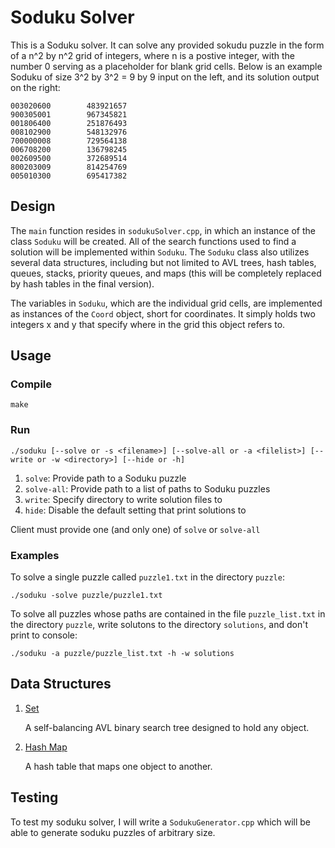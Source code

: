 # Soduku Solver
This is a Soduku solver. It can solve any provided sokudu puzzle in the form of a n^2 by n^2 grid of integers, where n is a postive integer, with the number 0 serving as a placeholder for blank grid cells. Below is an example Soduku of size 3^2 by 3^2 = 9 by 9 input on the left, and its solution output on the right:
```
003020600        483921657 
900305001        967345821 
001806400        251876493 
008102900        548132976 
700000008        729564138 
006708200        136798245 
002609500        372689514 
800203009        814254769 
005010300        695417382
```
## Design
The `main` function resides in `sodukuSolver.cpp`, in which an instance of the class `Soduku` will be created. All of the search functions used to find a solution will be implemented within `Soduku`. The `Soduku` class also utilizes several data structures, including but not limited to AVL trees, hash tables, queues, stacks, priority queues, and maps (this will be completely replaced by hash tables in the final version).

The variables in `Soduku`, which are the individual grid cells, are implemented as instances of the `Coord` object, short for coordinates. It simply holds two integers x and y that specify where in the grid this object refers to.

## Usage
### Compile
```
make
```
### Run
```
./soduku [--solve or -s <filename>] [--solve-all or -a <filelist>] [--write or -w <directory>] [--hide or -h]
```

1. `solve`: Provide path to a Soduku puzzle
2. `solve-all`: Provide path to a list of paths to Soduku puzzles
3. `write`: Specify directory to write solution files to
4. `hide`: Disable the default setting that print solutions to

Client must provide one (and only one) of `solve` or `solve-all`

### Examples
To solve a single puzzle called `puzzle1.txt` in the directory `puzzle`:
```
./soduku -solve puzzle/puzzle1.txt
```

To solve all puzzles whose paths are contained in the file `puzzle_list.txt` in the directory `puzzle`, write solutons to the directory `solutions`, and don't print to console:
```
./soduku -a puzzle/puzzle_list.txt -h -w solutions
```

## Data Structures

1. [Set](Set/)
	
	A self-balancing AVL binary search tree designed to hold any object.

2. [Hash Map](HashMap/)
	
	A hash table that maps one object to another.



## Testing
To test my soduku solver, I will write a `SodukuGenerator.cpp` which will be able to generate soduku puzzles of arbitrary size. 

